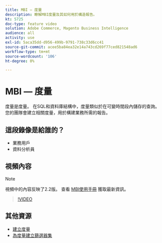 ```yaml
---
title: MBI — 度量
description: 瞭解MBI度量及其如何用於構造報告。
kt: 5725
doc-type: feature video
solution: Adobe Commerce, Magento Business Intelligence
audience: all
activity: use
exl-id: 5aca35dd-d956-499b-9791-738c33d6cc41
source-git-commit: acee5ba84ea32e14a743cd269f77ced821548ad6
workflow-type: tm+mt
source-wordcount: '106'
ht-degree: 0%

---
```


# MBI — 度量

度量是度量。 在SQL和資料庫結構中，度量類似於在可變時間段內儲存的查詢。 您的團隊會建立相關度量，用於構建業務所需的報告。

## 這段錄像是給誰的？

- 業務用戶
- 資料分析員

## 視頻內容

>[!NOTE]
>
>視頻中的內容反映了2.2版。 查看 [MBI使用手冊](https://docs.magento.com/mbi/) 獲取最新資訊。

>[!VIDEO](https://video.tv.adobe.com/v/35980?quality=12&learn=on)

## 其他資源

- [建立度量](https://docs.magento.com/mbi/data-user/reports/ess-manage-data-metrics.html)
- [為度量建立篩選器集](https://docs.magento.com/mbi/data-user/reports/ess-manage-data-filters.html)
